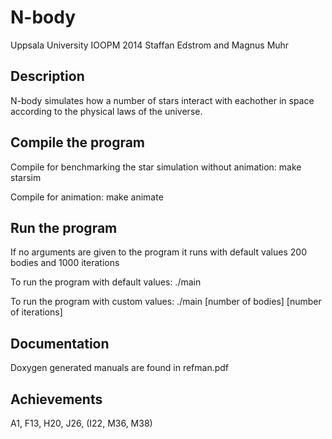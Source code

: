 N-body
======
Uppsala University
IOOPM 2014
Staffan Edstrom and Magnus Muhr

Description
-----------
N-body simulates how a number of stars interact with eachother in space 
according to the physical laws of the universe.


Compile the program
-------------------

Compile for benchmarking the star simulation without animation:
make starsim

Compile for animation:
make animate

Run the program
---------------

If no arguments are given to the program it runs with default values 200 bodies
and 1000 iterations

To run the program with default values:
./main

To run the program with custom values:
./main [number of bodies] [number of iterations]

Documentation
-------------

Doxygen generated manuals are found in refman.pdf

Achievements
------------

A1, F13, H20, J26, (I22, M36, M38)
